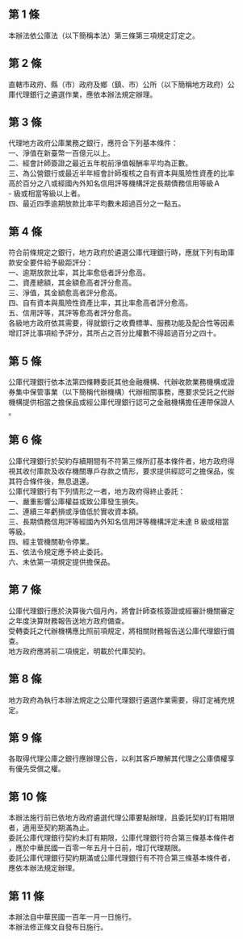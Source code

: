 第 1 條
-------
本辦法依公庫法（以下簡稱本法）第三條第三項規定訂定之。

第 2 條
-------
直轄市政府、縣（市）政府及鄉（鎮、市）公所（以下簡稱地方政府）公  
庫代理銀行之遴選作業，應依本辦法規定辦理。

第 3 條
-------
代理地方政府公庫業務之銀行，應符合下列基本條件：  
一、淨值在新臺幣一百億元以上。  
二、經會計師簽證之最近五年稅前淨值報酬率平均為正數。  
三、為公營銀行或最近半年經會計師複核之自有資本與風險性資產的比率  
    高於百分之八或經國內外知名信用評等機構評定長期債務信用等級Ａ  
    - 級或相當等級以上者。  
四、最近四季逾期放款比率平均數未超過百分之一點五。

第 4 條
-------
符合前條規定之銀行，地方政府於遴選公庫代理銀行時，應就下列有助庫  
款安全要件給予級距評分：  
一、逾期放款比率，其比率愈低者評分愈高。  
二、資產總額，其金額愈高者評分愈高。  
三、淨值，其金額愈高者評分愈高。  
四、自有資本與風險性資產比率，其比率愈高者評分愈高。  
五、信用評等，其評等愈高者評分愈高。  
各級地方政府依其需要，得就銀行之收費標準、服務功能及配合性等因素  
增訂評比事項給予評分，其所占之百分比權數不得超過百分之四十。

第 5 條
-------
公庫代理銀行依本法第四條轉委託其他金融機構、代辦收款業務機構或證  
券集中保管事業（以下簡稱代辦機構）代辦相關事務，應要求受託之代辦  
機構提供相當之擔保品或經公庫代理銀行認可之金融機構擔任連帶保證人  
。

第 6 條
-------
公庫代理銀行於契約存續期間有不符第三條所訂基本條件者，地方政府得  
視其收付庫款及收存機關專戶存款之情形，要求提供經認可之擔保品，俟  
其符合條件後，無息退還。  
公庫代理銀行有下列情形之一者，地方政府得終止委託：  
一、嚴重影響公庫權益或致公庫發生損失。  
二、連續三年虧損或淨值低於實收資本額。  
三、長期債務信用評等經國內外知名信用評等機構評定未達 B  級或相當  
    等級。  
四、經主管機關勒令停業。  
五、依法令規定應予終止委託。  
六、未依第一項規定提供擔保品。

第 7 條
-------
公庫代理銀行應於決算後六個月內，將會計師查核簽證或經審計機關審定  
之年度決算財務報告送地方政府備查。  
受轉委託之代辦機構應比照前項規定，將相關財務報告送公庫代理銀行備  
查。  
地方政府應將前二項規定，明載於代庫契約。

第 8 條
-------
地方政府為執行本辦法規定之公庫代理銀行遴選作業需要，得訂定補充規  
定。

第 9 條
-------
各取得代理公庫之銀行應辦理公告，以利其客戶瞭解其代理之公庫債權享  
有優先受償之權。

第 10 條
--------
本辦法施行前已依地方政府遴選代理公庫要點辦理，且委託契約訂有期限  
者，適用至契約期滿為止。  
委託公庫代理銀行契約未訂有期限，公庫代理銀行符合第三條基本條件者  
，應於中華民國一百零一年五月十日前，增訂代理期限。  
委託公庫代理銀行契約期滿或公庫代理銀行有不符合第三條基本條件者，  
應依本辦法規定辦理。

第 11 條
--------
本辦法自中華民國一百年一月一日施行。  
本辦法修正條文自發布日施行。

